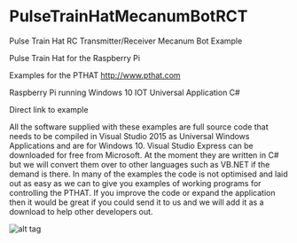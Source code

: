 # PulseTrainHatMecanumBotRCT
Pulse Train Hat RC Transmitter/Receiver Mecanum Bot Example 

Pulse Train Hat for the Raspberry Pi

Examples for the PTHAT http://www.pthat.com

Raspberry Pi running Windows 10 IOT Universal Application C#

Direct link to example 

All the software supplied with these examples are full source code that needs to be compiled in Visual Studio 2015 as Universal Windows Applications and are for Windows 10. Visual Studio Express can be downloaded for free from Microsoft. At the moment they are written in C# but we will convert them over to other languages such as VB.NET if the demand is there. In many of the examples the code is not optimised and laid out as easy as we can to give you examples of working programs for controlling the PTHAT. If you improve the code or expand the application then it would be great if you could send it to us and we will add it as a download to help other developers out.

![alt tag](https://i0.wp.com/pthat.com/wp-content/uploads/2016/12/4F-1.png)
